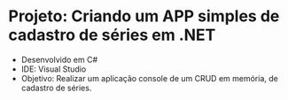 # Projeto: Criando um APP simples de cadastro de séries em .NET



- Desenvolvido em C#
- IDE: Visual Studio
- Objetivo: Realizar um aplicação console de um CRUD em memória, de cadastro de séries.



